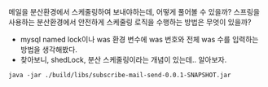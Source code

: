 메일을 분산환경에서 스케줄링하여 보내야하는데, 어떻게 풀어볼 수 있을까?
스프링을 사용하는 분산환경에서 안전하게 스케줄링 로직을 수행하는 방법은 무엇이 있을까?

- mysql named lock이나 was 환경 변수에 was 번호와 전체 was 수를 입력하는 방법을 생각해봤다.
- 찾아보니, shedLock, 분산 스케줄링이라는 개념이 있는데.. 알아보자.

```
java -jar ./build/libs/subscribe-mail-send-0.0.1-SNAPSHOT.jar
```
